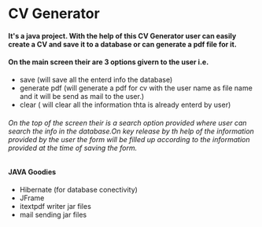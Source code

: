 # CV Generator
#### It's a java project. With the help of this CV Generator user can easily create a CV and save it to a database or can generate a pdf file for it.
#### On the main screen their are 3 options givern to the user i.e.
* save (will save all the enterd info the database)
* generate pdf (will generate a pdf for cv with the user name as file name and it will be send as mail to the user.)
* clear ( will clear all the information thta is already enterd by user)
###### On the top of the screen their is a search option provided where user can search the info in the database.On key release by th help of the information provided by the user the form will be filled up according to the information provided at the time of saving the form.
#### JAVA Goodies
- Hibernate (for database conectivity)
- JFrame
- itextpdf writer jar files
- mail sending jar files
